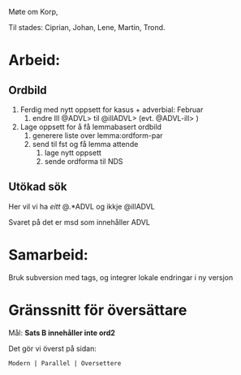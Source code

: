 Møte om Korp,

Til stades: Ciprian, Johan, Lene, Martin, Trond.

# Arbeid:

## Ordbild

1. Ferdig med nytt oppsett for kasus + adverbial: Februar
    1. endre Ill @ADVL> til @illADVL> (evt. @ADVL-ill> )
1. Lage oppsett for å få lemmabasert ordbild
    1. generere liste over lemma:ordform-par
    1. send til fst og få lemma attende
        1. lage nytt oppsett
        1. sende ordforma til NDS

## Utökad sök

Her vil vi ha *eitt* @.*ADVL og ikkje @illADVL

Svaret på det er msd som innehåller ADVL

# Samarbeid:

Bruk subversion med tags, og integrer lokale endringar i ny versjon

# Gränssnitt för översättare

Mål: **Sats B innehåller inte ord2**

Det gör vi överst på sidan:

```
Modern | Parallel | Oversettere
```
